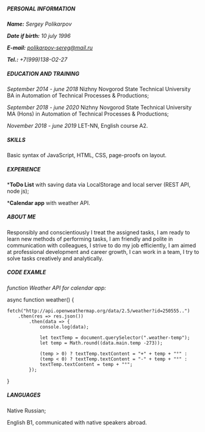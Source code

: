 ##### PERSONAL INFORMATION

***Name:** Sergey Polikarpov*

***Date if birth:** 10 july 1996*

***E-mail:** polikarpov-sereg@mail.ru*

***Tel.:** +7(999)138-O2-27*

##### EDUCATION AND TRAINING

*September 2014 - june 2018*
Nizhny Novgorod State Technical University
BA in Automation of Technical Processes & Productions;

*September 2018 - june 2020*
Nizhny Novgorod State Technical University
MA (Hons) in Automation of Technical Processes & Productions;

*November 2018 - june 2019*
LET-NN, English course A2.

##### SKILLS

Basic syntax of JavaScript, HTML, CSS, page-proofs on layout.

##### EXPERIENCE

***ToDo List** with saving data via LocalStorage and local server (REST API, node js);

***Calendar app** with weather API.

##### ABOUT ME

Responsibly and conscientiously I treat the assigned tasks, I am ready to learn new methods of performing tasks, I am friendly and polite in communication with colleagues, I strive to do my job efficiently, I am aimed at professional development and career growth, I can work in a team, I try to solve tasks creatively and analytically.

##### CODE EXAMLE

*function Weather API for calendar app:*

async function weather() {
    
    fetch("http://api.openweathermap.org/data/2.5/weather?id=250555..")
        .then(res => res.json())
            .then(data => {
                console.log(data);

                let textTemp = document.querySelector(".weather-temp");
                let temp = Math.round((data.main.temp -273));

                (temp > 0) ? textTemp.textContent = "+" + temp + "°" :
                (temp < 0) ? textTemp.textContent = "-" + temp + "°" :
                textTemp.textContent = temp + "°";
            });
}

##### LANGUAGES

Native Russian;

English B1, communicated with native speakers abroad.